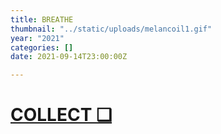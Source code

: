 ```yaml
---
title: BREATHE
thumbnail: "../static/uploads/melancoil1.gif"
year: "2021"
categories: []
date: 2021-09-14T23:00:00Z

---
```

# [COLLECT ❑](https://knownorigin.io/gallery/193100-rise "Rise")